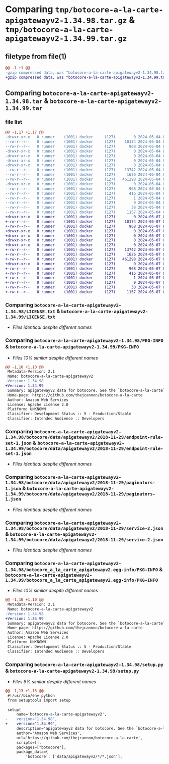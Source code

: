 # Comparing `tmp/botocore-a-la-carte-apigatewayv2-1.34.98.tar.gz` & `tmp/botocore-a-la-carte-apigatewayv2-1.34.99.tar.gz`

## filetype from file(1)

```diff
@@ -1 +1 @@
-gzip compressed data, was "botocore-a-la-carte-apigatewayv2-1.34.98.tar", last modified: Sat May  4 01:01:18 2024, max compression
+gzip compressed data, was "botocore-a-la-carte-apigatewayv2-1.34.99.tar", last modified: Tue May  7 01:02:20 2024, max compression
```

## Comparing `botocore-a-la-carte-apigatewayv2-1.34.98.tar` & `botocore-a-la-carte-apigatewayv2-1.34.99.tar`

### file list

```diff
@@ -1,17 +1,17 @@
-drwxr-xr-x   0 runner    (1001) docker     (127)        0 2024-05-04 01:01:18.430068 botocore-a-la-carte-apigatewayv2-1.34.98/
--rw-r--r--   0 runner    (1001) docker     (127)    10174 2024-05-04 01:01:18.000000 botocore-a-la-carte-apigatewayv2-1.34.98/LICENSE.txt
--rw-r--r--   0 runner    (1001) docker     (127)      968 2024-05-04 01:01:18.430068 botocore-a-la-carte-apigatewayv2-1.34.98/PKG-INFO
-drwxr-xr-x   0 runner    (1001) docker     (127)        0 2024-05-04 01:01:18.426068 botocore-a-la-carte-apigatewayv2-1.34.98/botocore/
-drwxr-xr-x   0 runner    (1001) docker     (127)        0 2024-05-04 01:01:18.426068 botocore-a-la-carte-apigatewayv2-1.34.98/botocore/data/
-drwxr-xr-x   0 runner    (1001) docker     (127)        0 2024-05-04 01:01:18.426068 botocore-a-la-carte-apigatewayv2-1.34.98/botocore/data/apigatewayv2/
-drwxr-xr-x   0 runner    (1001) docker     (127)        0 2024-05-04 01:01:18.426068 botocore-a-la-carte-apigatewayv2-1.34.98/botocore/data/apigatewayv2/2018-11-29/
--rw-r--r--   0 runner    (1001) docker     (127)    13742 2024-05-04 01:01:11.000000 botocore-a-la-carte-apigatewayv2-1.34.98/botocore/data/apigatewayv2/2018-11-29/endpoint-rule-set-1.json
--rw-r--r--   0 runner    (1001) docker     (127)     1626 2024-05-04 01:01:11.000000 botocore-a-la-carte-apigatewayv2-1.34.98/botocore/data/apigatewayv2/2018-11-29/paginators-1.json
--rw-r--r--   0 runner    (1001) docker     (127)   461298 2024-05-04 01:01:11.000000 botocore-a-la-carte-apigatewayv2-1.34.98/botocore/data/apigatewayv2/2018-11-29/service-2.json
-drwxr-xr-x   0 runner    (1001) docker     (127)        0 2024-05-04 01:01:18.430068 botocore-a-la-carte-apigatewayv2-1.34.98/botocore_a_la_carte_apigatewayv2.egg-info/
--rw-r--r--   0 runner    (1001) docker     (127)      968 2024-05-04 01:01:18.000000 botocore-a-la-carte-apigatewayv2-1.34.98/botocore_a_la_carte_apigatewayv2.egg-info/PKG-INFO
--rw-r--r--   0 runner    (1001) docker     (127)      416 2024-05-04 01:01:18.000000 botocore-a-la-carte-apigatewayv2-1.34.98/botocore_a_la_carte_apigatewayv2.egg-info/SOURCES.txt
--rw-r--r--   0 runner    (1001) docker     (127)        1 2024-05-04 01:01:18.000000 botocore-a-la-carte-apigatewayv2-1.34.98/botocore_a_la_carte_apigatewayv2.egg-info/dependency_links.txt
--rw-r--r--   0 runner    (1001) docker     (127)        9 2024-05-04 01:01:18.000000 botocore-a-la-carte-apigatewayv2-1.34.98/botocore_a_la_carte_apigatewayv2.egg-info/top_level.txt
--rw-r--r--   0 runner    (1001) docker     (127)       38 2024-05-04 01:01:18.430068 botocore-a-la-carte-apigatewayv2-1.34.98/setup.cfg
--rw-r--r--   0 runner    (1001) docker     (127)     1157 2024-05-04 01:01:18.000000 botocore-a-la-carte-apigatewayv2-1.34.98/setup.py
+drwxr-xr-x   0 runner    (1001) docker     (127)        0 2024-05-07 01:02:20.480102 botocore-a-la-carte-apigatewayv2-1.34.99/
+-rw-r--r--   0 runner    (1001) docker     (127)    10174 2024-05-07 01:02:20.000000 botocore-a-la-carte-apigatewayv2-1.34.99/LICENSE.txt
+-rw-r--r--   0 runner    (1001) docker     (127)      968 2024-05-07 01:02:20.480102 botocore-a-la-carte-apigatewayv2-1.34.99/PKG-INFO
+drwxr-xr-x   0 runner    (1001) docker     (127)        0 2024-05-07 01:02:20.476101 botocore-a-la-carte-apigatewayv2-1.34.99/botocore/
+drwxr-xr-x   0 runner    (1001) docker     (127)        0 2024-05-07 01:02:20.476101 botocore-a-la-carte-apigatewayv2-1.34.99/botocore/data/
+drwxr-xr-x   0 runner    (1001) docker     (127)        0 2024-05-07 01:02:20.476101 botocore-a-la-carte-apigatewayv2-1.34.99/botocore/data/apigatewayv2/
+drwxr-xr-x   0 runner    (1001) docker     (127)        0 2024-05-07 01:02:20.476101 botocore-a-la-carte-apigatewayv2-1.34.99/botocore/data/apigatewayv2/2018-11-29/
+-rw-r--r--   0 runner    (1001) docker     (127)    13742 2024-05-07 01:02:10.000000 botocore-a-la-carte-apigatewayv2-1.34.99/botocore/data/apigatewayv2/2018-11-29/endpoint-rule-set-1.json
+-rw-r--r--   0 runner    (1001) docker     (127)     1626 2024-05-07 01:02:10.000000 botocore-a-la-carte-apigatewayv2-1.34.99/botocore/data/apigatewayv2/2018-11-29/paginators-1.json
+-rw-r--r--   0 runner    (1001) docker     (127)   461298 2024-05-07 01:02:10.000000 botocore-a-la-carte-apigatewayv2-1.34.99/botocore/data/apigatewayv2/2018-11-29/service-2.json
+drwxr-xr-x   0 runner    (1001) docker     (127)        0 2024-05-07 01:02:20.480102 botocore-a-la-carte-apigatewayv2-1.34.99/botocore_a_la_carte_apigatewayv2.egg-info/
+-rw-r--r--   0 runner    (1001) docker     (127)      968 2024-05-07 01:02:20.000000 botocore-a-la-carte-apigatewayv2-1.34.99/botocore_a_la_carte_apigatewayv2.egg-info/PKG-INFO
+-rw-r--r--   0 runner    (1001) docker     (127)      416 2024-05-07 01:02:20.000000 botocore-a-la-carte-apigatewayv2-1.34.99/botocore_a_la_carte_apigatewayv2.egg-info/SOURCES.txt
+-rw-r--r--   0 runner    (1001) docker     (127)        1 2024-05-07 01:02:20.000000 botocore-a-la-carte-apigatewayv2-1.34.99/botocore_a_la_carte_apigatewayv2.egg-info/dependency_links.txt
+-rw-r--r--   0 runner    (1001) docker     (127)        9 2024-05-07 01:02:20.000000 botocore-a-la-carte-apigatewayv2-1.34.99/botocore_a_la_carte_apigatewayv2.egg-info/top_level.txt
+-rw-r--r--   0 runner    (1001) docker     (127)       38 2024-05-07 01:02:20.480102 botocore-a-la-carte-apigatewayv2-1.34.99/setup.cfg
+-rw-r--r--   0 runner    (1001) docker     (127)     1157 2024-05-07 01:02:20.000000 botocore-a-la-carte-apigatewayv2-1.34.99/setup.py
```

### Comparing `botocore-a-la-carte-apigatewayv2-1.34.98/LICENSE.txt` & `botocore-a-la-carte-apigatewayv2-1.34.99/LICENSE.txt`

 * *Files identical despite different names*

### Comparing `botocore-a-la-carte-apigatewayv2-1.34.98/PKG-INFO` & `botocore-a-la-carte-apigatewayv2-1.34.99/PKG-INFO`

 * *Files 10% similar despite different names*

```diff
@@ -1,10 +1,10 @@
 Metadata-Version: 2.1
 Name: botocore-a-la-carte-apigatewayv2
-Version: 1.34.98
+Version: 1.34.99
 Summary: apigatewayv2 data for botocore. See the `botocore-a-la-carte` package for more info.
 Home-page: https://github.com/thejcannon/botocore-a-la-carte
 Author: Amazon Web Services
 License: Apache License 2.0
 Platform: UNKNOWN
 Classifier: Development Status :: 5 - Production/Stable
 Classifier: Intended Audience :: Developers
```

### Comparing `botocore-a-la-carte-apigatewayv2-1.34.98/botocore/data/apigatewayv2/2018-11-29/endpoint-rule-set-1.json` & `botocore-a-la-carte-apigatewayv2-1.34.99/botocore/data/apigatewayv2/2018-11-29/endpoint-rule-set-1.json`

 * *Files identical despite different names*

### Comparing `botocore-a-la-carte-apigatewayv2-1.34.98/botocore/data/apigatewayv2/2018-11-29/paginators-1.json` & `botocore-a-la-carte-apigatewayv2-1.34.99/botocore/data/apigatewayv2/2018-11-29/paginators-1.json`

 * *Files identical despite different names*

### Comparing `botocore-a-la-carte-apigatewayv2-1.34.98/botocore/data/apigatewayv2/2018-11-29/service-2.json` & `botocore-a-la-carte-apigatewayv2-1.34.99/botocore/data/apigatewayv2/2018-11-29/service-2.json`

 * *Files identical despite different names*

### Comparing `botocore-a-la-carte-apigatewayv2-1.34.98/botocore_a_la_carte_apigatewayv2.egg-info/PKG-INFO` & `botocore-a-la-carte-apigatewayv2-1.34.99/botocore_a_la_carte_apigatewayv2.egg-info/PKG-INFO`

 * *Files 10% similar despite different names*

```diff
@@ -1,10 +1,10 @@
 Metadata-Version: 2.1
 Name: botocore-a-la-carte-apigatewayv2
-Version: 1.34.98
+Version: 1.34.99
 Summary: apigatewayv2 data for botocore. See the `botocore-a-la-carte` package for more info.
 Home-page: https://github.com/thejcannon/botocore-a-la-carte
 Author: Amazon Web Services
 License: Apache License 2.0
 Platform: UNKNOWN
 Classifier: Development Status :: 5 - Production/Stable
 Classifier: Intended Audience :: Developers
```

### Comparing `botocore-a-la-carte-apigatewayv2-1.34.98/setup.py` & `botocore-a-la-carte-apigatewayv2-1.34.99/setup.py`

 * *Files 8% similar despite different names*

```diff
@@ -1,13 +1,13 @@
 #!/usr/bin/env python
 from setuptools import setup
 
 setup(
     name='botocore-a-la-carte-apigatewayv2',
-    version="1.34.98",
+    version="1.34.99",
     description='apigatewayv2 data for botocore. See the `botocore-a-la-carte` package for more info.',
     author='Amazon Web Services',
     url='https://github.com/thejcannon/botocore-a-la-carte',
     scripts=[],
     packages=["botocore"],
     package_data={
         'botocore': ['data/apigatewayv2/*/*.json'],
```

